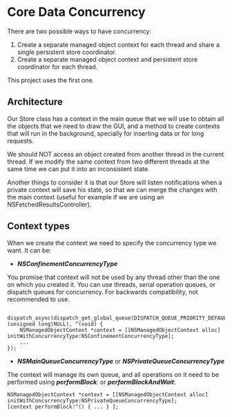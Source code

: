 # Core Data Concurrency

There are two possible ways to have concurrency:

1. Create a separate managed object context for each thread and share a single persistent store coordinator.
2. Create a separate managed object context and persistent store coordinator for each thread.

This project uses the first one.

## Architecture

Our Store class has a context in the main queue that we will use to obtain all the objects that we need to draw the GUI, and a method to create contexts that will run in the background, specially for inserting data or for long requests.

We should NOT access an object created from another thread in the current thread. If we modify the same context from two different threads at the same time we can put it into an inconsistent state.

Another things to consider it is that our Store will listen notifications when a private context will save his state, so that we can merge the changes with the main context (useful for example if we are using an NSFetchedResultsController).

## Context types

When we create the context we need to specify the concurrency type we want. It can be:

- ***NSConfinementConcurrencyType***

You promise that context will not be used by any thread other than the one on which you created it. You can use threads, serial operation queues, or dispatch queues for concurrency. For backwards compatibility, not recommended to use.

		dispatch_async(dispatch_get_global_queue(DISPATCH_QUEUE_PRIORITY_DEFAULT, (unsigned long)NULL), ^(void) {
        NSManagedObjectContext *context = [[NSManagedObjectContext alloc] initWithConcurrencyType:NSConfinementConcurrencyType];
        ...
    });

- ***NSMainQueueConcurrencyType*** or ***NSPrivateQueueConcurrencyType***

The context will manage its own queue, and all operations on it need to be performed using ***performBlock**:* or ***performBlockAndWait***:

	NSManagedObjectContext *context = [[NSManagedObjectContext alloc] initWithConcurrencyType:NSPrivateQueueConcurrencyType];
	[context performBlock:^() { ... } ];
